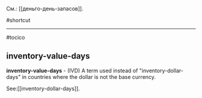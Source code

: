 См.: [[деньго-день-запасов]].

#shortcut




<hr/>

#tocico

## inventory-value-days

<b>inventory-value-days</b> - (IVD) A term used instead of "inventory-dollar-days" in countries where the dollar is not the base currency. 



See:[[inventory-dollar-days]].
